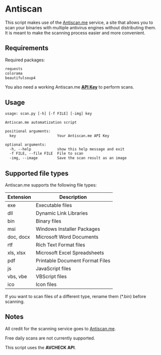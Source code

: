 # Antiscan
This script makes use of the <a href="https://antiscan.me/" target="_blank">Antiscan.me</a> service, a site that allows you to scan your binaries with multiple antivirus engines without distributing them. It is meant to make the scanning process easier and more convenient. 
## Requirements
Required packages:
```txt
requests
colorama
beautifulsoup4
```
You also need a working Antiscan.me <a href="https://antiscan.me/signup" target="_blank">**API Key**</a> to perform scans.
## Usage
```txt
usage: scan.py [-h] [-f FILE] [-img] key

Antiscan.me automatization script

positional arguments:
  key                   Your Antiscan.me API Key

optional arguments:
  -h, --help            show this help message and exit
  -f FILE, --file FILE  File to scan
  -img, --image         Save the scan result as an image
```
## Supported file types
Antiscan.me supports the following file types:

| Extension | Description                     |
|-----------|---------------------------------|
| exe       | Executable files                |
| dll       | Dynamic Link Libraries          |
| bin       | Binary files                    |
| msi       | Windows Installer Packages      |
| doc, docx | Microsoft Word Documents        |
| rtf       | Rich Text Format files          |
| xls, xlsx | Microsoft Excel Spreadsheets    |
| pdf       | Printable Document Format Files |
| js        | JavaScript files                |
| vbs, vbe  | VBScript files                  |
| ico       | Icon files                      |

If you want to scan files of a different type, rename them (*.bin) before scanning.
## Notes
All credit for the scanning service goes to <a href="https://antiscan.me/contact" target="_blank">Antiscan.me</a>.

Free daily scans are not currently supported.

This script uses the **AVCHECK API**.

